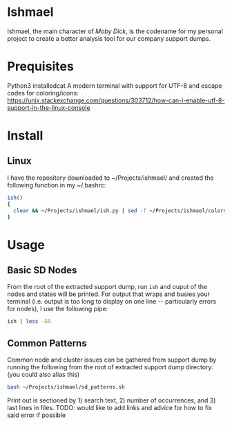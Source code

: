 # Ishmael
Ishmael, the main character of _Moby Dick_, is the codename for my personal project to create a better analysis tool for our company support dumps.

# Prequisites
Python3 installedcat
A modern terminal with support for UTF-8 and escape codes for coloring/icons: https://unix.stackexchange.com/questions/303712/how-can-i-enable-utf-8-support-in-the-linux-console

# Install
## Linux
I have the repository downloaded to ~/Projects/ishmael/ and created the following function in my ~/.bashrc:
```bash
ish()
{
  clear && ~/Projects/ishmael/ish.py | sed -f ~/Projects/ishmael/colors.sed
}
```

# Usage
## Basic SD Nodes
From the root of the extracted support dump, run `ish` and ouput of the nodes and states will be printed. For output that wraps and busies your terminal (i.e. output is too long to display on one line -- particularly errors for nodes), I use the following pipe:
```bash
ish | less -SR
```

## Common Patterns
Common node and cluster issues can be gathered from support dump by running the following from the root of extracted support dump directory: (you could also alias this)
```bash
bash ~/Projects/ishmael/sd_patterns.sh
```

Print out is sectioned by 1) search text, 2) number of occurrences, and 3) last lines in files.
TODO: would like to add links and advice for how to fix said error if possible
